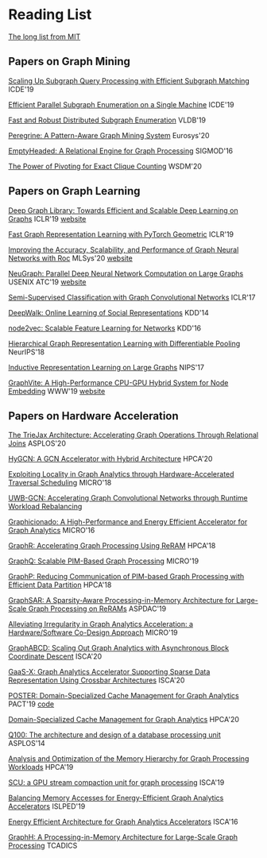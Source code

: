 # Reading List
[The long list from MIT](https://people.csail.mit.edu/jshun/graph.shtml)

## Papers on Graph Mining

[Scaling Up Subgraph Query Processing with Efficient Subgraph Matching](mining/ICDE19-ScalingUpSubgraphQueryProcessing.pdf) ICDE'19

[Efficient Parallel Subgraph Enumeration on a Single Machine](mining/ICDE19-LIGHT.pdf) ICDE'19

[Fast and Robust Distributed Subgraph Enumeration](mining/VLDB19-FastRobustDistributedSubgraphEnumeration.pdf) VLDB'19

[Peregrine: A Pattern-Aware Graph Mining System](mining/Eurosys20-Peregrine.pdf) Eurosys'20

[EmptyHeaded: A Relational Engine for Graph Processing](mining/EmptyHeaded.pdf) SIGMOD'16

[The Power of Pivoting for Exact Clique Counting](mining/Pivoter.pdf) WSDM'20

## Papers on Graph Learning
[Deep Graph Library: Towards Efficient and Scalable Deep Learning on Graphs](learning/DGL.pdf) ICLR'19 [website](https://www.dgl.ai/)

[Fast Graph Representation Learning with PyTorch Geometric](learning/PyG.pdf) ICLR'19

[Improving the Accuracy, Scalability, and Performance of Graph Neural Networks with Roc](learning/Roc.pdf) MLSys'20 [website](https://github.com/flexflow/FlexFlow)

[NeuGraph: Parallel Deep Neural Network Computation on Large Graphs](learning/NeuGraph.pdf) USENIX ATC'19 [website](https://www.microsoft.com/en-us/research/publication/neugraph-parallel-deep-neural-network-computation-on-large-graphs/)

[Semi-Supervised Classification with Graph Convolutional Networks](learning/GCN.pdf) ICLR'17

[DeepWalk: Online Learning of Social Representations](learning/DeepWalk.pdf) KDD'14

[node2vec: Scalable Feature Learning for Networks](learning/node2vec.pdf) KDD'16

[Hierarchical Graph Representation Learning with Differentiable Pooling](learning/diffpool.pdf) NeurIPS'18

[Inductive Representation Learning on Large Graphs](learning/GraphSAGE.pdf) NIPS'17

[GraphVite: A High-Performance CPU-GPU Hybrid System for Node Embedding](https://arxiv.org/pdf/1903.00757.pdf) WWW'19 [website](https://graphvite.io/)

[]()
## Papers on Hardware Acceleration
[The TrieJax Architecture: Accelerating Graph Operations Through Relational Joins](https://arxiv.org/pdf/1905.08021.pdf) ASPLOS'20

[HyGCN: A GCN Accelerator with Hybrid Architecture](https://arxiv.org/pdf/2001.02514.pdf) HPCA'20

[Exploiting Locality in Graph Analytics through Hardware-Accelerated Traversal Scheduling](http://people.csail.mit.edu/sanchez/papers/2018.hats.micro.pdf) MICRO'18

[UWB-GCN: Accelerating Graph Convolutional Networks through Runtime Workload Rebalancing](https://arxiv.org/pdf/1908.10834.pdf)

[Graphicionado: A High-Performance and Energy Efficient Accelerator for Graph Analytics](https://mrmgroup.cs.princeton.edu/papers/taejun_micro16.pdf) MICRO'16

[GraphR: Accelerating Graph Processing Using ReRAM](https://arxiv.org/pdf/1708.06248.pdf) HPCA'18

[GraphQ: Scalable PIM-Based Graph Processing](http://alchem.usc.edu/portal/static/download/graphq.pdf) MICRO'19

[GraphP: Reducing Communication of PIM-based Graph Processing with Efficient Data Partition](http://csl.stanford.edu/~christos/publications/2018.graphp.hpca.pdf) HPCA'18

[GraphSAR: A Sparsity-Aware Processing-in-Memory Architecture for Large-Scale Graph Processing on ReRAMs](https://dl.acm.org/doi/pdf/10.1145/3287624.3287637) ASPDAC'19

[Alleviating Irregularity in Graph Analytics Acceleration: a Hardware/Software Co-Design Approach](https://web.ece.ucsb.edu/~iakgun/files/MICRO2019.pdf) MICRO'19

[GraphABCD: Scaling Out Graph Analytics with Asynchronous Block Coordinate Descent]() ISCA'20

[GaaS-X: Graph Analytics Accelerator Supporting Sparse Data Representation Using Crossbar Architectures]() ISCA'20

[POSTER: Domain-Specialized Cache Management for Graph Analytics](http://www.faldupriyank.com/papers/GRASP_PACT19.pdf) PACT'19 [code](https://github.com/ease-lab/grasp)

[Domain-Specialized Cache Management for Graph Analytics](https://www.research.ed.ac.uk/portal/files/131011069/Domain_Specialized_Cache_FALDU_DOA06112019_AFV.pdf) HPCA'20

[Q100: The architecture and design of a database processing unit](https://dl.acm.org/doi/pdf/10.1145/2654822.2541961) ASPLOS'14

[Analysis and Optimization of the Memory Hierarchy for Graph Processing Workloads](https://seal.ece.ucsb.edu/sites/default/files/publications/hpca-2019-abanti.pdf) HPCA'19

[SCU: a GPU stream compaction unit for graph processing](http://personals.ac.upc.edu/asegura/publications/isca2019.pdf) ISCA'19

[Balancing Memory Accesses for Energy-Efficient Graph Analytics Accelerators](https://ieeexplore.ieee.org/abstract/document/8824832) ISLPED'19

[Energy Efficient Architecture for Graph Analytics Accelerators](https://www.cs.virginia.edu/~smk9u/CS6501F16/p166-ozdal.pdf) ISCA'16

[GraphH: A Processing-in-Memory Architecture for Large-Scale Graph Processing](https://cseweb.ucsd.edu/~jzhao/files/GraphH-tcad.pdf) TCADICS


